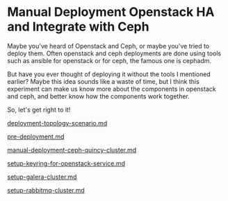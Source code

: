 # Manual Deployment Openstack HA and Integrate with Ceph

Maybe you've heard of Openstack and Ceph, or maybe you've tried to deploy them. Often openstack and ceph deployments are done using tools such as ansible for openstack or for ceph, the famous one is cephadm.

But have you ever thought of deploying it without the tools I mentioned earlier? Maybe this idea sounds like a waste of time, but I think this experiment can make us know more about the components in openstack and ceph, and better know how the components work together.

So, let's get right to it!



[deployment-topology-scenario.md](deployment-topology-scenario.md "mention")

[pre-deployment.md](pre-deployment.md "mention")

[manual-deployment-ceph-quincy-cluster.md](manual-deployment-ceph-quincy-cluster.md "mention")

[setup-keyring-for-openstack-service.md](setup-keyring-for-openstack-service.md "mention")

[setup-galera-cluster.md](setup-galera-cluster.md "mention")

[setup-rabbitmq-cluster.md](setup-rabbitmq-cluster.md "mention")
